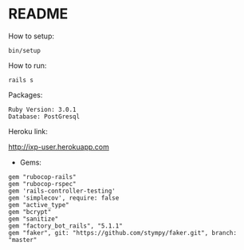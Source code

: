 # README

How to setup:

```
bin/setup
```

How to run: 

```
rails s
```

Packages:

```
Ruby Version: 3.0.1
Database: PostGresql
```

Heroku link:

http://ixp-user.herokuapp.com


* Gems:
```
gem "rubocop-rails"
gem "rubocop-rspec"
gem 'rails-controller-testing'
gem 'simplecov', require: false
gem "active_type"
gem "bcrypt"
gem "sanitize"
gem "factory_bot_rails", "5.1.1"
gem "faker", git: "https://github.com/stympy/faker.git", branch: "master"
```
